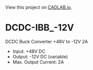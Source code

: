 View this project on [CADLAB.io](https://cadlab.io/project/23857).

# DCDC-IBB_-12V
DCDC Buck Converter +48V to -12V 2A

- Input: +48V DC
- Output: -12V DC (variable)
- Max. Output Current: 2A

